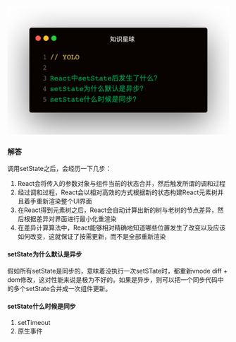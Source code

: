 
![题目](1.jpeg)

### 解答
调用setState之后，会经历一下几步：
1. React会将传入的参数对象与组件当前的状态合并，然后触发所谓的调和过程
2. 经过调和过程，React会以相对高效的方式根据新的状态构建React元素树并且着手重新渲染整个UI界面
3. 在React得到元素树之后，React会自动计算出新的树与老树的节点差异，然后根据差异对界面进行最小化重渲染
4. 在差异计算算法中，React能够相对精确地知道哪些位置发生了改变以及应该如何改变，这就保证了按需更新，而不是全部重新渲染   

#### setState为什么默认是异步
假如所有setState是同步的，意味着没执行一次setSTate时，都重新vnode diff + dom修改，这对性能来说是极为不好的。如果是异步，则可以把一个同步代码中的多个setState合并成一次组件更新。   

#### setState什么时候是同步
1. setTimeout
2. 原生事件